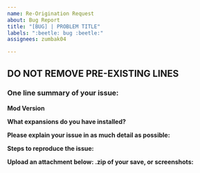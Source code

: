 ```yaml
---
name: Re-Origination Request
about: Bug Report
title: "[BUG] | PROBLEM TITLE"
labels: ":beetle: bug :beetle:"
assignees: zumbak04

---
```


**DO NOT REMOVE PRE-EXISTING LINES**
------------------------------------------------------------------------------------------------------------
### **One line summary of your issue:**

**Mod Version**

**What expansions do you have installed?**

**Please explain your issue in as much detail as possible:**


**Steps to reproduce the issue:**


**Upload an attachment below: .zip of your save, or screenshots:**
